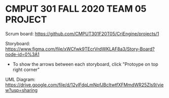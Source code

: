 # CMPUT 301 FALL 2020 TEAM 05 PROJECT

Scrum board: https://github.com/CMPUT301F20T05/CriEngine/projects/1

Storyboard: https://www.figma.com/file/xWCfwk9TEcrVrdWKLAF8a3/Story-Board?node-id=0%3A1
- To show the arrows between each storyboard, click "Protoype on top right corner"

UML Diagram: https://drive.google.com/file/d/12ylFdqLmNpfJBcltwtfXFMmdWR25Zls9/view?usp=sharing
